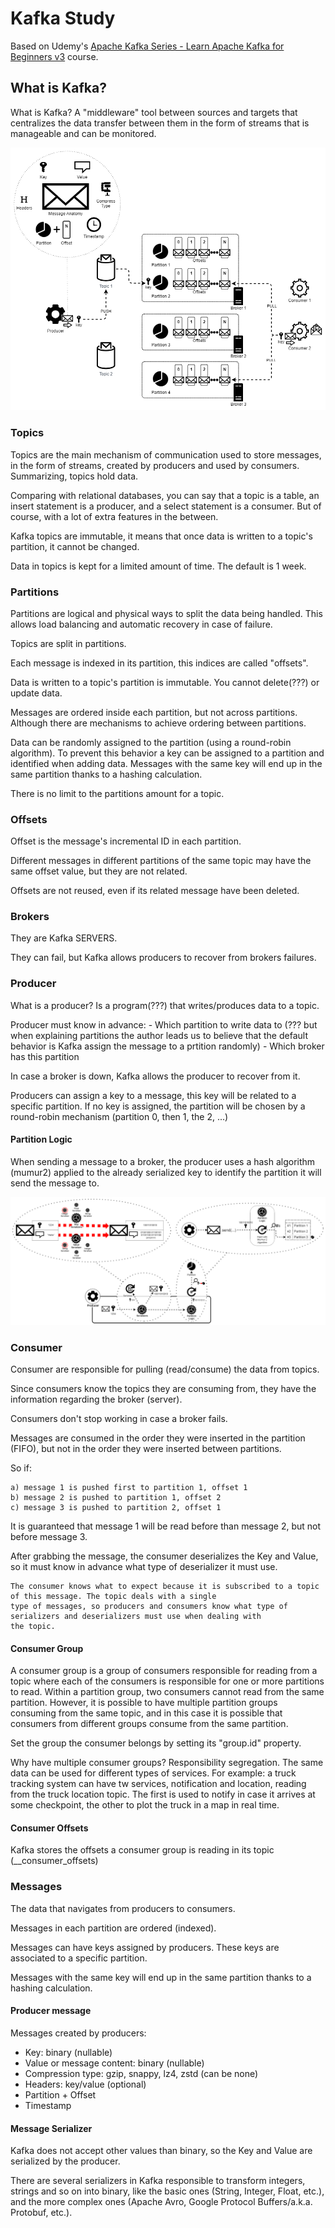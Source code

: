 # Kafka Study

Based on Udemy's [Apache Kafka Series - Learn Apache Kafka for Beginners v3](https://www.udemy.com/course/apache-kafka/) 
course.

## What is Kafka?

What is Kafka? A "middleware" tool between sources and targets that centralizes the data transfer between them in the 
form of streams that is manageable and can be monitored.

![Kafka Overview](./README.files/Kafka-Study-Overview.png)

### Topics

Topics are the main mechanism of communication used to store messages, in the form of streams, created by producers and 
used by consumers. Summarizing, topics hold data.

Comparing with relational databases, you can say that a topic is a table, an insert statement is a producer, and a 
select statement is a consumer. But of course, with a lot of extra features in the between.

Kafka topics are immutable, it means that once data is written to a topic's partition, it cannot be changed.

Data in topics is kept for a limited amount of time. The default is 1 week.

### Partitions

Partitions are logical and physical ways to split the data being handled. This allows load balancing and automatic 
recovery in case of failure. 

Topics are split in partitions. 

Each message is indexed in its partition, this indices are called "offsets".

Data is written to a topic's partition is immutable. You cannot delete(???) or update data.

Messages are ordered inside each partition, but not across partitions. Although there are mechanisms to achieve ordering 
between partitions.

Data can be randomly assigned to the partition (using a round-robin algorithm). To prevent this behavior a key can be 
assigned to a partition and identified when adding data. Messages with the same key will end up in the same partition 
thanks to a hashing calculation.

There is no limit to the partitions amount for a topic.

### Offsets

Offset is the message's incremental ID in each partition.

Different messages in different partitions of the same topic may have the same offset value, but they are not related.

Offsets are not reused, even if its related message have been deleted.  

### Brokers

They are Kafka SERVERS.

They can fail, but Kafka allows producers to recover from brokers failures.

### Producer

What is a producer? Is a program(???) that writes/produces data to a topic.

Producer must know in advance:
    - Which partition to write data to (??? but when explaining partitions the author leads us to believe that the 
      default behavior is Kafka assign the message to a prtition randomly)
    - Which broker has this partition

In case a broker is down, Kafka allows the producer to recover from it.

Producers can assign a key to a message, this key will be related to a specific partition. If no key is assigned, the 
partition will be chosen by a round-robin mechanism (partition 0, then 1, the 2, ...) 

#### Partition Logic

When sending a message to a broker, the producer uses a hash algorithm  (mumur2) applied to the already serialized key 
to identify the partition it will send the message to.

![Producer Serialization and Partition Identification](./README.files/Kafka-Study-Producer.png)

### Consumer

Consumer are responsible for pulling (read/consume) the data from topics.

Since consumers know the topics they are consuming from, they have the information regarding the broker (server).

Consumers don't stop working in case a broker fails.

Messages are consumed in the order they were inserted in the partition (FIFO), but not in the order they were inserted 
between partitions. 

So if: 
```
a) message 1 is pushed first to partition 1, offset 1
b) message 2 is pushed to partition 1, offset 2
c) message 3 is pushed to partition 2, offset 1
```
It is guaranteed that message 1 will be read before than message 2, but not before message 3.

After grabbing the message, the consumer deserializes the Key and Value, so it must know in advance what type of 
deserializer it must use. 
```
The consumer knows what to expect because it is subscribed to a topic of this message. The topic deals with a single 
type of messages, so producers and consumers know what type of serializers and deserializers must use when dealing with 
the topic. 
```

#### Consumer Group

A consumer group is a group of consumers responsible for reading from a topic where each of the consumers is responsible 
for one or more partitions to read. Within a partition group, two consumers cannot read from the same partition. 
However, it is possible to have multiple partition groups consuming from the same topic, and in this case it is possible 
that consumers from different groups consume from the same partition.

Set the group the consumer belongs by setting its "group.id" property.

Why have multiple consumer groups? Responsibility segregation. The same data can be used for different types of 
services. For example: a truck tracking system can have tw services, notification and location, reading from the truck 
location topic. The first is used to notify in case it arrives at some checkpoint, the other to plot the truck in a map 
in real time.

#### Consumer Offsets

Kafka stores the offsets a consumer group is reading in its topic (__consumer_offsets)

### Messages

The data that navigates from producers to consumers.

Messages in each partition are ordered (indexed).

Messages can have keys assigned by producers. These keys are associated to a specific partition.

Messages with the same key will end up in the same partition thanks to a hashing calculation.

#### Producer message

Messages created by producers:
- Key: binary (nullable)
- Value or message content: binary (nullable)
- Compression type: gzip, snappy, lz4, zstd (can be none)
- Headers: key/value (optional)
- Partition + Offset 
- Timestamp 

#### Message Serializer

Kafka does not accept other values than binary, so the Key and Value are serialized by the producer.

There are several serializers in Kafka responsible to transform integers, strings and so on into binary, like the basic 
ones (String, Integer, Float, etc.), and the more complex ones (Apache Avro, Google Protocol Buffers/a.k.a. Protobuf, 
etc.). 

